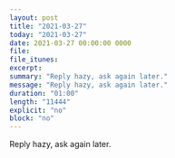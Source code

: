 ```yaml
---
layout: post
title: "2021-03-27"
today: "2021-03-27"
date: 2021-03-27 00:00:00 0000
file:
file_itunes:
excerpt:
summary: "Reply hazy, ask again later."
message: "Reply hazy, ask again later."
duration: "01:00"
length: "11444"
explicit: "no"
block: "no"
---
```

Reply hazy, ask again later.


